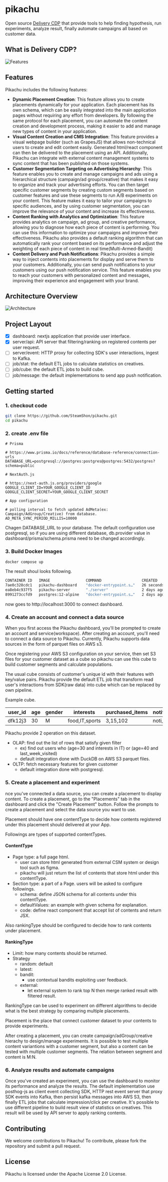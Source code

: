 # pikachu

Open source [Delivery CDP](https://www.cdpinstitute.org/learning-center/what-is-a-cdp/) that provide tools to help finding hypothesis, run experiments, analyze result, finally automate campaigns all based on customer data.

## What is Delivery CDP?

![Features](images/features.png)

## Features

Pikachu includes the following features:

- **Dynamic Placement Creation**: This feature allows you to create placements dynamically for your application. Each placement has its own schema, which can be easily integrated into the main application pages without requiring any effort from developers. By following the same protocol for each placement, you can automate the content creation and development process, making it easier to add and manage new types of content in your application.
- **Visual Content Creation and CMS Integration**: This feature provides a visual webpage builder (such as GrapesJS) that allows non-technical users to create and edit content easily. Generated html/react component can then be delivered to the placement using an API. Additionally, Pikachu can integrate with external content management systems to sync content that has been published on those systems.
- **Customer Segmentation Targeting on Advertising Hierarchy**: This feature enables you to create and manage campaigns and ads using a hierarchical structure (campaign/ad group/creative) that makes it easy to organize and track your advertising efforts. You can then target specific customer segments by creating custom segments based on customer features and use these segments to run A/B experiments on your content. This feature makes it easy to tailor your campaigns to specific audiences, and by using customer segmentation, you can improve the relevance of your content and increase its effectiveness.
- **Content Ranking with Analytics and Optimization**: This feature provides analytics on campaign, ad group, and creative performance, allowing you to diagnose how each piece of content is performing. You can use this information to optimize your campaigns and improve their effectiveness. Pikachu also provides a default ranking algorithm that can automatically rank your content based on its performance and adjust the weighting of each piece of content in real time(Multi-Armed-Bandit)
- **Content Delivery and Push Notifications**: Pikachu provides a simple way to inject contents into placements for display and serve them to your customers. Additionally, you can send push notifications to your customers using our push notification service. This feature enables you to reach your customers with personalized content and messages, improving their experience and engagement with your brand.

## Architecture Overview

![Architecture](images/architecture.png)

## Project Layout

- [x] dashboard: nextjs application that provide user interface.
- [x] server/api: API server that filtering/ranking on registered contents per user request.
- [ ] server/event: HTTP proxy for collecting SDK's user interactions, ingest to Kafka.
- [ ] job/stat: the default ETL jobs to calculate statistics on creatives.
- [ ] job/cube: the default ETL jobs to build cube.
- [ ] job/message: the default implementations to send app push notification.

## Getting started

### 1. checkout code

```bash
git clone https://github.com/SteamShon/pikachu.git
cd pikachu
```

### 2. create .env file

```
# Prisma

# https://www.prisma.io/docs/reference/database-reference/connection-urls
DATABASE_URL=postgresql://postgres:postgres@postgres:5432/postgres?schema=public

# NextAuth.js

# https://next-auth.js.org/providers/google
GOOGLE_CLIENT_ID=YOUR_GOOGLE_CLIENT_ID
GOOGLE_CLIENT_SECRET=YOUR_GOOGLE_CLIENT_SECRET

# App configuration

# polling interval to fetch updated AdMeta(ex: Campaign/AdGroup/Creative) from database.
AD_META_SYNC_PERIOD_MILLIS=10000
```

Chagen DATABASE_URL to your database. The default configuration use postgresql, so if you are using different database, db.provider value in dashboard/prisma/schema.prisma need to be changed accordingly.

### 3. Build Docker Images

```bash
docker compose up
```

The result shoul looks following.

```bash
CONTAINER ID   IMAGE                COMMAND                  CREATED          STATUS                    PORTS                    NAMES
7ae0c328cdc1   pikachu-dashboard    "docker-entrypoint.s…"   26 seconds ago   Up 23 seconds             0.0.0.0:3000->3000/tcp   pikachu-dashboard-1
ea8eb4c937f5   pikachu-server       "./server"               2 days ago       Up 22 seconds             0.0.0.0:8080->8080/tcp   pikachu-server-1
8991273ccfd9   postgres:12-alpine   "docker-entrypoint.s…"   2 days ago       Up 17 minutes (healthy)   0.0.0.0:5432->5432/tcp   pikachu-postgres-1
```

now goes to http://localhost:3000 to connect dashboard.

### 4. Create an account and connect a data source

When you first access the Pikachu dashboard, you'll be prompted to create an account and service(workspace). After creating an account, you'll need to connect a data source to Pikachu. Currently, Pikachu supports data sources in the form of parquet files on AWS s3.

Once registering your AWS S3 configuration on your service, then set S3 files for your customer dataset as a cube so pikachu can use this cube to build customer segments and calculate populations.

The usual cube consists of customer's unique id with their features with key/value pairs. Pikachu provide the default ETL job that transform read user's interactions from SDK(raw data) into cube which can be replaced by own pipeline.

Example cube.

| user_id | age | gender | interests      | purchased_items | notification_settings | last_week_visited | ... |
| ------- | --- | ------ | -------------- | --------------- | --------------------- | ----------------- | --- |
| dfk12j3 | 30  | M      | food,IT,sports | 3,15,102        | noti_1,noti_3         | true              |     |

Pikachu provide 2 operation on this dataset.

- OLAP: find out the list of rows that satisfy given filter
  - ex) find out users who (age=30 and interests in IT) or (age=40 and last_week_visited)
  - default integration done with DuckDB on AWS S3 parquet files.
- OLTP: fetch necessary features for given customer
  - default integration done with postgresql.

### 5. Create a placement and experiment

nce you've connected a data source, you can create a placement to display content. To create a placement, go to the "Placements" tab in the dashboard and click the "Create Placement" button. Follow the prompts to create a placement and select the data source you want to use.

Placement should have one contentType to decide how contents registered under this placement should delivered at your App.

Followings are types of supported contentTypes.

#### ContentType

- Page type: a full page html.
  - user can store html generated from external CSM system or design tool such as figma.
  - pikachu will just return the list of contents that store html under this contentType.
- Section type: a part of a Page. users will be asked to configure followings.
  - schema: define JSON schema for all contents under this contentType.
  - defaultValues: an example with given schema for explanation.
  - code: define react component that accept list of contents and return JSX.

Also rankingType should be configured to decide how to rank contents under placement.

#### RankingType

- Limit: how many contents should be returned.
- Strategy
  - random: default
  - latest:
  - bandit:
    - use contextual bandits exploiting user feedback.
  - external:
    - let external system to rank top N then merge ranked result with filtered result.

RankingType can be used to experiment on different algorithms to decide what is the best strategy by comparing multiple placements.

Placement is the place that connect customer dataset to your contents to provide experiments.

After creating a placement, you can create campaign/adGroup/creative hierachy to design/manage experiments. It is possible to test multiple content variantions with a customer segment, but also a content can be tested with multiple customer segments. The relation between segment and content is M:N.

### 6. Analyze results and automate campaigns

Once you've created an experiment, you can use the dashboard to monitor its performance and analyze the results. The default implementation use posthog-js as client event collecting SDK, HTTP rest event server that proxy SDK events into Kafka, then persist kafka messages into AWS S3, then finally ETL jobs that calculate impression/click per creative. It's possible to use different pipeline to build result view of statistics on creatives. This result will be used by API server to apply ranking contents.

## Contributing

We welcome contributions to Pikachu! To contribute, please fork the repository and submit a pull request.

## License

Pikachu is licensed under the Apache License 2.0 License.
